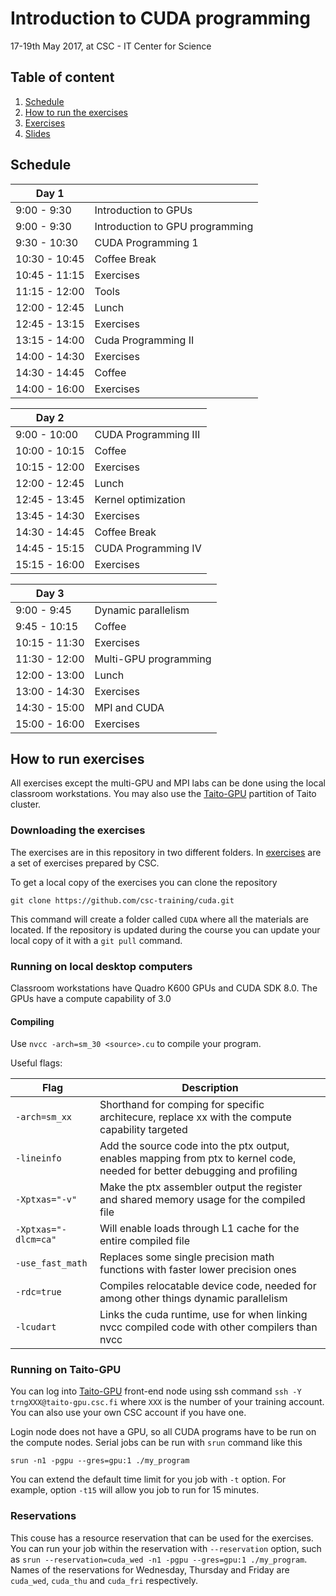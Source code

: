 # Introduction to CUDA programming

17-19th May 2017, at CSC - IT Center for Science

## Table of content
 1. [Schedule](#schedule)
 2. [How to run the exercises](#how-to-run-exercises)
 3. [Exercises](/exercises)
 4. [Slides](intro-to-cuda-csc.pdf)

## Schedule

| Day 1 |                      |
|-------|----------------------|
|9:00 - 9:30   | Introduction to GPUs |
|9:00 - 9:30   | Introduction to GPU programming | 
|9:30 - 10:30  | CUDA Programming 1 |            
|10:30 - 10:45 | Coffee Break        |                        
|10:45 - 11:15 | Exercises |                       
|11:15 - 12:00 | Tools |                               
|12:00 - 12:45 | Lunch  |                                     
|12:45 - 13:15 | Exercises |
|13:15 - 14:00 | Cuda Programming II|
|14:00 - 14:30 | Exercises |
|14:30 - 14:45 | Coffee |
|14:00 - 16:00 | Exercises |
                                                          
                                                          
|Day 2 |           |
|------|-----------|                                                    
|9:00  - 10:00 | CUDA Programming III |
|10:00 - 10:15 | Coffee                |        
|10:15 - 12:00 | Exercises              |                     
|12:00 - 12:45 | Lunch                   |                    
|12:45 - 13:45 | Kernel optimization |                   
|13:45 - 14:30 | Exercises            |                       
|14:30 - 14:45 | Coffee Break          |                      
|14:45 - 15:15 | CUDA Programming IV |                   
|15:15 - 16:00 | Exercises            |                       
                                                          
                                                          
|Day 3         |   |
|----|----|                                            
|9:00  - 9:45  | Dynamic parallelism |               
|9:45 - 10:15  | Coffee |
|10:15 - 11:30 | Exercises |       
|11:30 - 12:00 | Multi-GPU programming |
|12:00 - 13:00 | Lunch                 |                     
|13:00 - 14:30 | Exercises              |                     
|14:30 - 15:00 | MPI and CUDA |                    
|15:00 - 16:00 | Exercises     |                        

## How to run exercises

All exercises except the multi-GPU and MPI labs can be done using the local
classroom workstations. You may also use the
[Taito-GPU](https://research.csc.fi/taito-gpu) partition of Taito cluster.

### Downloading the exercises

The exercises are in this repository in two different folders. In
[exercises](/exercises/) are a set of exercises prepared by CSC.

To get a local copy of the exercises you can clone the repository
```
git clone https://github.com/csc-training/cuda.git
```

This command will create a folder called ```CUDA``` where all the
materials are located. If the repository is updated during the course
you can update your local copy of it with a ```git pull``` command.

### Running on local desktop computers

Classroom workstations have Quadro K600 GPUs and CUDA SDK 8.0. The GPUs have a compute capability of 3.0

#### Compiling

Use ```nvcc -arch=sm_30 <source>.cu``` to compile your program.

Useful flags:

| Flag               | Description                                                                                                                 |
|--------------------|-----------------------------------------------------------------------------------------------------------------------------|
| `-arch=sm_xx`        | Shorthand for comping for specific architecure, replace xx with the compute capability targeted                             |
| `-lineinfo`          | Add the source code into the ptx output, enables mapping from ptx to kernel code, needed for better debugging and profiling |
| `-Xptxas="-v"`       | Make the ptx assembler output the register and shared memory usage for the compiled file                                    |
| `-Xptxas="-dlcm=ca"` | Will enable loads through L1 cache for the entire compiled file                                                             |
| `-use_fast_math`     | Replaces some single precision math functions with faster lower precision ones                                              |
| `-rdc=true`          | Compiles relocatable device code, needed for among other things dynamic parallelism                                         |
| `-lcudart`           | Links the cuda runtime, use for when linking nvcc compiled code with other compilers than nvcc                              |

### Running on Taito-GPU

You can log into [Taito-GPU](https://research.csc.fi/taito-gpu)
front-end node using ssh command ```ssh -Y trngXXX@taito-gpu.csc.fi```
where ```XXX``` is the number of your training account. You can also
use your own CSC account if you have one.
 
Login node does not have a GPU, so all CUDA programs have to be run
on the compute nodes. Serial jobs can be run with `srun` command like this
```
srun -n1 -pgpu --gres=gpu:1 ./my_program
```
You can extend the default time limit for you job with ```-t``` option.
For example, option ```-t15``` will allow you job to run for 15 minutes.

### Reservations

This couse has a resource reservation that can be used for the exercises.
You can run your job within the reservation with ```--reservation``` option,
such as ```srun --reservation=cuda_wed -n1 -pgpu --gres=gpu:1 ./my_program```.
Names of the reservations for Wednesday, Thursday and Friday are ```cuda_wed```, 
```cuda_thu``` and ```cuda_fri``` respectively.
